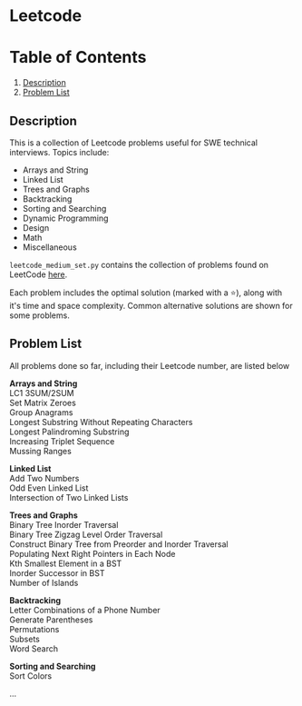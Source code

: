 # Leetcode

# Table of Contents

1. [Description](#description)
2. [Problem List]()

## Description <a name = "description"></a>
This is a collection of Leetcode problems useful for SWE technical interviews. Topics include:

- Arrays and String
- Linked List
- Trees and Graphs
- Backtracking
- Sorting and Searching
- Dynamic Programming
- Design
- Math
- Miscellaneous

`leetcode_medium_set.py` contains the collection of problems found on LeetCode [here](https://leetcode.com/explore/interview/card/top-interview-questions-medium/).

Each problem includes the optimal solution (marked with a ⭐), along with it's time and space complexity. Common alternative solutions are shown for some problems. 

## Problem List

All problems done so far, including their Leetcode number, are listed below

**Arrays and String**\
LC1 3SUM/2SUM\
Set Matrix Zeroes\
Group Anagrams\
Longest Substring Without Repeating Characters\
Longest Palindroming Substring\
Increasing Triplet Sequence\
Mussing Ranges

**Linked List**\
Add Two Numbers\
Odd Even Linked List\
Intersection of Two Linked Lists

**Trees and Graphs**\
Binary Tree Inorder Traversal\
Binary Tree Zigzag Level Order Traversal\
Construct Binary Tree from Preorder and Inorder Traversal\
Populating Next Right Pointers in Each Node\
Kth Smallest Element in a BST\
Inorder Successor in BST\
Number of Islands

**Backtracking**\
Letter Combinations of a Phone Number\
Generate Parentheses\
Permutations\
Subsets\
Word Search

**Sorting and Searching**\
Sort Colors

...
